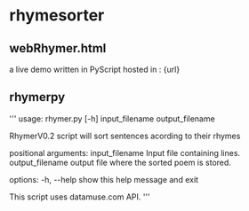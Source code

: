 # rhymesorter
## webRhymer.html
a live demo written in PyScript hosted in : {url}
## rhymerpy
'''
usage: rhymer.py [-h] input_filename output_filename

RhymerV0.2 script will sort sentences acording to their rhymes

positional arguments:
  input_filename   Input file containing lines.
  output_filename  output file where the sorted poem is stored.

options:
  -h, --help       show this help message and exit

This script uses datamuse.com API.
'''